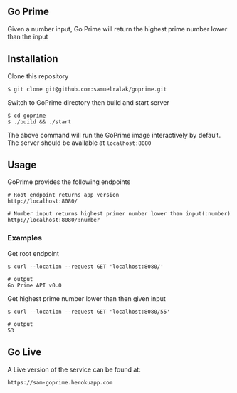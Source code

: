 ## **Go Prime**

Given a number input, Go Prime will return the highest prime number lower than the input

## Installation

Clone this repository

```shell
$ git clone git@github.com:samuelralak/goprime.git
```

Switch to GoPrime directory then build and start server

```shell
$ cd goprime 
$ ./build && ./start
```

The above command will run the GoPrime image interactively by default. The server should be available at `localhost:8080`

## Usage

GoPrime provides the following endpoints

```shell
# Root endpoint returns app version
http://localhost:8080/

# Number input returns highest primer number lower than input(:number)
http://localhost:8080/:number 
```

### Examples

Get root endpoint
```shell
$ curl --location --request GET 'localhost:8080/'

# output
Go Prime API v0.0
```

Get highest prime number lower than then given input
```shell
$ curl --location --request GET 'localhost:8080/55'

# output
53
```

## Go Live

A Live version of the service can be found at:
```shell
https://sam-goprime.herokuapp.com
```
